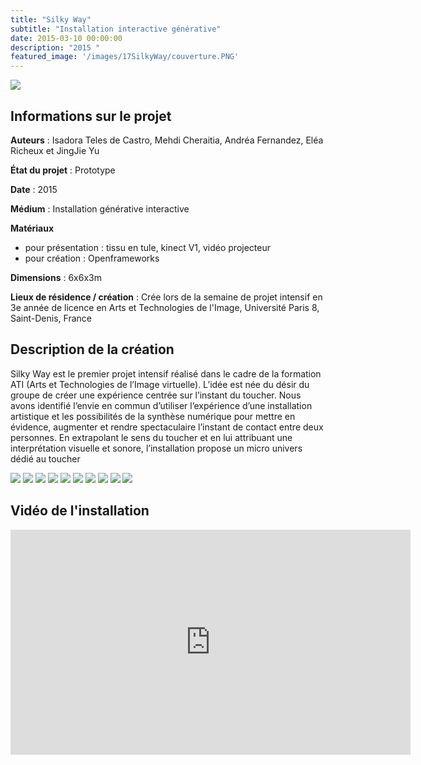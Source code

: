 ```yaml
---
title: "Silky Way"
subtitle: "Installation interactive générative"
date: 2015-03-10 00:00:00
description: "2015 "
featured_image: '/images/17SilkyWay/couverture.PNG'
---
```


![](/images/17SilkyWay/4.PNG)

## Informations sur le projet

**Auteurs** : Isadora Teles de Castro, Mehdi Cheraitia, Andréa Fernandez, Eléa Richeux et JingJie Yu
	
**État du projet** : Prototype
	
**Date** : 	2015
	
**Médium** : Installation générative interactive
	
**Matériaux** 

* pour présentation : tissu en tule, kinect V1, vidéo projecteur 
* pour création : Openframeworks
	
**Dimensions** : 6x6x3m
		
**Lieux de résidence  / création** : Crée lors de la semaine de projet intensif en 3e année de licence en Arts et Technologies de l'Image, Université Paris 8, Saint-Denis, France
	
## Description de la création

Silky Way est le premier projet intensif réalisé dans le cadre de la formation ATI (Arts et Technologies de l’Image virtuelle). L’idée est née du désir du groupe de créer une expérience centrée sur l’instant du toucher. Nous avons identifié l’envie en commun d’utiliser l’expérience d’une installation artistique et les possibilités de la synthèse numérique pour mettre en évidence, augmenter et rendre spectaculaire l’instant de contact entre deux personnes. En extrapolant le sens du toucher et en lui attribuant une interprétation visuelle et sonore, l’installation propose un micro univers dédié au toucher  

<div class="gallery" data-columns="5">
	<img src="/images/17SilkyWay/galerie01/1.PNG">
    <img src="/images/17SilkyWay/galerie01/2.PNG">
    <img src="/images/17SilkyWay/galerie01/3.JPG">
    <img src="/images/17SilkyWay/galerie01/4.PNG">
    <img src="/images/17SilkyWay/galerie01/5.JPG">
    <img src="/images/17SilkyWay/galerie01/6.JPG">
    <img src="/images/17SilkyWay/galerie01/7.gif">
    <img src="/images/17SilkyWay/galerie01/8.gif">
    <img src="/images/17SilkyWay/galerie01/9.gif">
    <img src="/images/17SilkyWay/galerie01/10.gif">
</div>

## Vidéo de l'installation

<iframe title="vimeo-player" src="https://player.vimeo.com/video/120593686" width="640" height="360" frameborder="0" allowfullscreen></iframe>